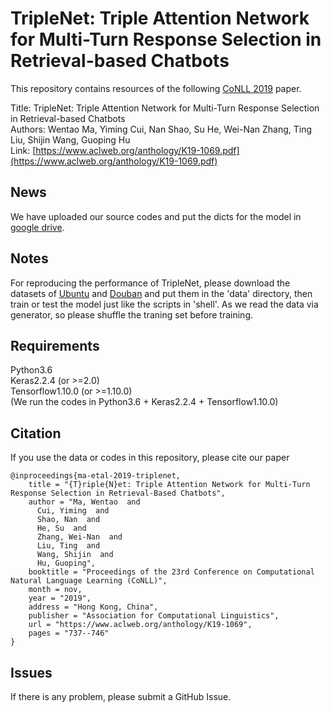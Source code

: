 # TripleNet: Triple Attention Network for Multi-Turn Response Selection in Retrieval-based Chatbots 
This repository contains resources of the following [CoNLL 2019](https://www.conll.org) paper.  

Title: TripleNet: Triple Attention Network for Multi-Turn Response Selection in Retrieval-based Chatbots   
Authors: Wentao Ma, Yiming Cui, Nan Shao, Su He, Wei-Nan Zhang, Ting Liu, Shijin Wang, Guoping Hu   
Link: [https://www.aclweb.org/anthology/K19-1069.pdf](https://www.aclweb.org/anthology/K19-1069.pdf)

## News
We have uploaded our source codes and put the dicts for the model in [google drive](https://drive.google.com/file/d/1wMYiowGHywX43EJebJaj0Pi2oEjbqcKX/view?usp=sharing).

## Notes
For reproducing the performance of TripleNet, please download the datasets of [Ubuntu](https://www.dropbox.com/s/2fdn26rj6h9bpvl/ubuntudata.zip) and [Douban](https://github.com/MarkWuNLP/MultiTurnResponseSelection) and put them in the 'data' directory, then train or test the model just like the scripts in 'shell'. As we read the data via generator, so please shuffle the traning set before training.

## Requirements
Python3.6  
Keras2.2.4 (or >=2.0)  
Tensorflow1.10.0 (or >=1.10.0)  
(We run the codes in Python3.6 + Keras2.2.4 + Tensorflow1.10.0)  

## Citation
If you use the data or codes in this repository, please cite our paper
```
@inproceedings{ma-etal-2019-triplenet,
    title = "{T}riple{N}et: Triple Attention Network for Multi-Turn Response Selection in Retrieval-Based Chatbots",
    author = "Ma, Wentao  and
      Cui, Yiming  and
      Shao, Nan  and
      He, Su  and
      Zhang, Wei-Nan  and
      Liu, Ting  and
      Wang, Shijin  and
      Hu, Guoping",
    booktitle = "Proceedings of the 23rd Conference on Computational Natural Language Learning (CoNLL)",
    month = nov,
    year = "2019",
    address = "Hong Kong, China",
    publisher = "Association for Computational Linguistics",
    url = "https://www.aclweb.org/anthology/K19-1069",
    pages = "737--746"
}

```

## Issues
If there is any problem, please submit a GitHub Issue.
